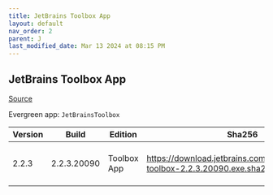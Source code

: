 ```yaml
---
title: JetBrains Toolbox App
layout: default
nav_order: 2
parent: J
last_modified_date: Mar 13 2024 at 08:15 PM
---
```


## JetBrains Toolbox App

[Source](https://www.jetbrains.com/toolbox-app/)

Evergreen app: `JetBrainsToolbox`

| Version | Build       | Edition     | Sha256                                                                          | Date       | Size     | Type | URI                                                                                                                                                  |
| ------- | ----------- | ----------- | ------------------------------------------------------------------------------- | ---------- | -------- | ---- | ---------------------------------------------------------------------------------------------------------------------------------------------------- |
| 2.2.3   | 2.2.3.20090 | Toolbox App | https://download.jetbrains.com/toolbox/jetbrains-toolbox-2.2.3.20090.exe.sha256 | 03/13/2024 | 67301824 | exe  | [https://download.jetbrains.com/toolbox/jetbrains-toolbox-2.2.3.20090.exe](https://download.jetbrains.com/toolbox/jetbrains-toolbox-2.2.3.20090.exe) |
